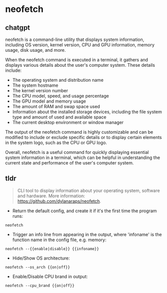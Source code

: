 # neofetch 
## chatgpt 
neofetch is a command-line utility that displays system information, including OS version, kernel version, CPU and GPU information, memory usage, disk usage, and more.

When the neofetch command is executed in a terminal, it gathers and displays various details about the user's computer system. These details include:

- The operating system and distribution name
- The system hostname
- The kernel version number
- The CPU model, speed, and usage percentage
- The GPU model and memory usage
- The amount of RAM and swap space used
- Information about the installed storage devices, including the file system type and amount of used and available space
- The current desktop environment or window manager

The output of the neofetch command is highly customizable and can be modified to include or exclude specific details or to display certain elements in the system logo, such as the CPU or GPU logo.

Overall, neofetch is a useful command for quickly displaying essential system information in a terminal, which can be helpful in understanding the current state and performance of the user's computer system. 

## tldr 
 
> CLI tool to display information about your operating system, software and hardware.
> More information: <https://github.com/dylanaraps/neofetch>.

- Return the default config, and create it if it's the first time the program runs:

`neofetch`

- Trigger an info line from appearing in the output, where 'infoname' is the function name in the config file, e.g. memory:

`neofetch --{{enable|disable}} {{infoname}}`

- Hide/Show OS architecture:

`neofetch --os_arch {{on|off}}`

- Enable/Disable CPU brand in output:

`neofetch --cpu_brand {{on|off}}`
